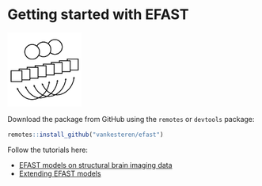# Getting started with EFAST

<img src="../img/efast_icon.png" width="150px"></img>

Download the package from GitHub using the `remotes` or `devtools` package:

```r
remotes::install_github("vankesteren/efast")
```

Follow the tutorials here:

- [EFAST models on structural brain imaging data](./efast_models)
- [Extending EFAST models](./extend_efast)

